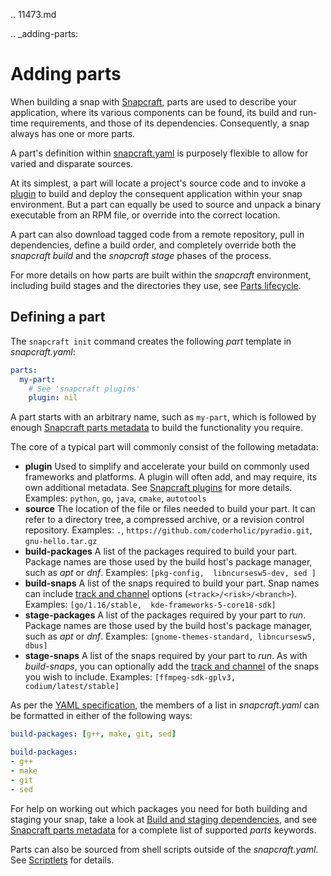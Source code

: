 .. 11473.md

.. _adding-parts:

# Adding parts

When building a snap with [Snapcraft](snapcraft-overview.md), parts are used to describe your application, where its various components can be found, its build and run-time requirements, and those of its dependencies. Consequently, a snap always has one or more parts.

A part's definition within [snapcraft.yaml](the-snapcraft-yaml-schema.md) is purposely flexible to allow for varied and disparate sources.

At its simplest, a part will locate a project's source code and to invoke a [plugin](snapcraft-plugins.md) to build and deploy the consequent application within your snap environment. But a part can equally be used to source and unpack a binary executable from an RPM file, or override into the correct location.

A part can also download tagged code from a remote repository, pull in dependencies, define a build order, and completely override both the *snapcraft build* and the *snapcraft stage* phases of the process.

For more details on how parts are built within the *snapcraft* environment, including build stages and the directories they use, see [Parts lifecycle](parts-lifecycle.md).

## Defining a part

The `snapcraft init` command creates the following *part* template in *snapcraft.yaml*:

```yaml
parts:
  my-part:
    # See 'snapcraft plugins'
    plugin: nil
```

A part starts with an arbitrary name, such as `my-part`, which is followed by enough [Snapcraft parts metadata](snapcraft-parts-metadata.md) to build the functionality you require.

The core of a typical part will commonly consist of the following metadata:

- **plugin**
  Used to simplify and accelerate your build on commonly used frameworks and platforms. A plugin will often add, and may require, its own additional metadata. See [Snapcraft plugins](snapcraft-plugins.md) for more details.
  Examples: `python`, `go`, `java`, `cmake`, `autotools`
- **source**
  The location of the file or files needed to build your part. It can refer to a directory tree, a compressed archive, or a revision control repository.
  Examples: `.`, `https://github.com/coderholic/pyradio.git`, `gnu-hello.tar.gz`
- **build-packages**
  A list of the packages required to build your part. Package names are those used by the build host's package manager, such as *apt* or *dnf*.
  Examples: `[pkg-config,  libncursesw5-dev, sed ]`
- **build-snaps**
  A list of the snaps required to build your part. Snap names can include [track and channel](https://snapcraft.io/docs/channels) options (`<track>/<risk>/<branch>`).
  Examples: `[go/1.16/stable,  kde-frameworks-5-core18-sdk]`
- **stage-packages**
  A list of the packages required by your part to *run*. Package names are those used by the build host's package manager, such as *apt* or *dnf*.
  Examples: `[gnome-themes-standard, libncursesw5, dbus]`
- **stage-snaps**
  A list of the snaps required by your part to *run*. As with _build-snaps_, you can optionally add the [track and channel](https://snapcraft.io/docs/channels) of the snaps you wish to include.
  Examples: `[ffmpeg-sdk-gplv3, codium/latest/stable]`

As per the [YAML specification](https://yaml.org/spec/), the members of a list in *snapcraft.yaml* can be formatted in either of the following ways:

```yaml
build-packages: [g++, make, git, sed]

build-packages:
- g++
- make
- git
- sed
```

For help on working out which packages you need for both building and staging your snap, take a look at [Build and staging dependencies](build-and-staging-dependencies.md), and see [Snapcraft parts metadata](snapcraft-parts-metadata.md) for a complete list of supported *parts* keywords.

Parts can also be sourced from shell scripts outside of the _snapcraft.yaml_. See [Scriptlets](override-build-steps.md) for details.